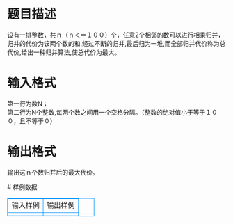 # 

 
 # 题目描述 
<p>
设有一排整数，共ｎ（ｎ＜＝１００）个，任意2个相邻的数可以进行相乘归并，归并的代价为该两个数的和,经过不断的归并,最后归为一堆,而全部归并代价称为总代价,给出一种归并算法,使总代价为最大。</p> 

 
 # 输入格式 
<p>
第一行为数N；<br>第二行为N个整数,每两个数之间用一个空格分隔。（整数的绝对值小于等于１００，且不等于０）<br></p> 

 
 # 输出格式 
<p>
输出这ｎ个数归并后的最大代价。</p> 
# 样例数据
<style>
        table,table tr th, table tr td { border:1px solid #0094ff; }
        table { width: 200px; min-height: 25px; line-height: 25px; text-align: center; border-collapse: collapse;}   
    </style>
<table>
	<tr>
		<td>输入样例</td>
		<td>输出样例</td>
	</tr>
<tr><td></td><td></td></tr></table>

